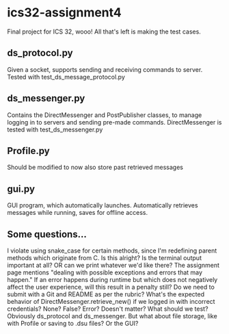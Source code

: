 # ics32-assignment4
Final project for ICS 32, wooo! All that's left is making the test cases.

## ds_protocol.py
Given a socket, supports sending and receiving commands to server.
Tested with test_ds_message_protocol.py

## ds_messenger.py
Contains the DirectMessenger and PostPublisher classes, to manage logging in to servers and sending pre-made commands.
DirectMessenger is tested with test_ds_messenger.py

## Profile.py
Should be modified to now also store past retrieved messages

## gui.py
GUI program, which automatically launches. Automatically retrieves messages while running, saves for offline access.

## Some questions...
I violate using snake_case for certain methods, since I'm redefining parent methods which originate from C. Is this alright?
Is the terminal output important at all? OR can we print whatever we'd like there?
The assignment page mentions "dealing with possible exceptions and errors that may happen." If an error happens during runtime but which does not negatively affect the user experience, will this result in a penalty still?
Do we need to submit with a Git and README as per the rubric?
What's the expected behavior of DirectMessenger.retrieve_new() if we logged in with incorrect credentials? None? False? Error? Doesn't matter?
What should we test? Obviously ds_protocol and ds_messenger. But what about file storage, like with Profile or saving to .dsu files? Or the GUI?